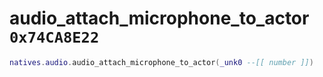 # audio_attach_microphone_to_actor `0x74CA8E22`

```lua
natives.audio.audio_attach_microphone_to_actor(_unk0 --[[ number ]])
```